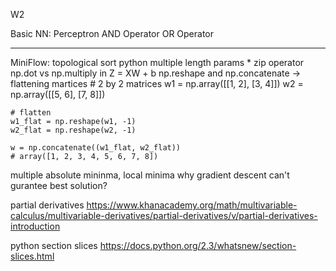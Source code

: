 W2

Basic NN:
Perceptron
AND Operator
OR Operator

--------

MiniFlow:
topological sort
python multiple length params *
zip operator 
np.dot vs np.multiply in Z = XW + b
np.reshape and np.concatenate -> flattening martices
	# 2 by 2 matrices
	w1  = np.array([[1, 2], [3, 4]])
	w2  = np.array([[5, 6], [7, 8]])

	# flatten
	w1_flat = np.reshape(w1, -1)
	w2_flat = np.reshape(w2, -1)

	w = np.concatenate((w1_flat, w2_flat))
	# array([1, 2, 3, 4, 5, 6, 7, 8])

multiple absolute mininma, local minima
why gradient descent can't gurantee best solution?

partial derivatives https://www.khanacademy.org/math/multivariable-calculus/multivariable-derivatives/partial-derivatives/v/partial-derivatives-introduction

python section slices https://docs.python.org/2.3/whatsnew/section-slices.html